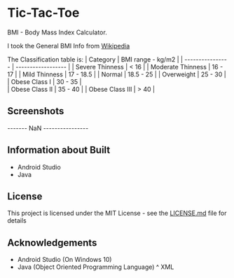 # Tic-Tac-Toe
BMI - Body Mass Index Calculator.

I took the General BMI Info from <a href = "www.wikipedia.org">Wikipedia</a>

The Classification table is:
| Category          | BMI range - kg/m2  |
| ----------------  | ------------------ |
| Severe Thinness	  |  < 16              |
| Moderate Thinness |  16 - 17           |
| Mild Thinness	    |  17 - 18.5         | 
| Normal	          |  18.5 - 25         | 
| Overweight	      |  25 - 30           | 
| Obese Class I	    |  30 - 35           |   
| Obese Class II	  |  35 - 40           |
| Obese Class III	  |  > 40              | 

## Screenshots
------- NaN ----------------

## Information about Built
* Android Studio
* Java

## License
This project is licensed under the MIT License - see the [LICENSE.md](LICENSE.md) file for details

## Acknowledgements
* Android Studio (On Windows 10)
* Java (Object Oriented Programming Language)
^ XML
